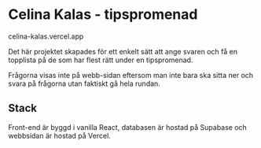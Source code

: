 # Celina Kalas - tipspromenad

celina-kalas.vercel.app

Det här projektet skapades för ett enkelt sätt att ange svaren och få en topplista på de som har flest rätt under en tipspromenad.

Frågorna visas inte på webb-sidan eftersom man inte bara ska sitta ner och svara på frågorna utan faktiskt gå hela rundan.

## Stack

Front-end är byggd i vanilla React, databasen är hostad på Supabase och webbsidan är hostad på Vercel.
